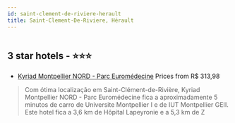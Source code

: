 ```yaml
---
id: saint-clement-de-riviere-herault
title: Saint-Clement-De-Riviere, Hérault
---
```


<center><img src="https://i.travelapi.com/hotels/2000000/1160000/1150200/1150103/7cecfb4e_z.jpg" alt="" /></center>


##  3 star hotels - ⭐️⭐️⭐️

-    [Kyriad Montpellier NORD - Parc Euromédecine](https://www.hurb.com/br/aud/https://www.hurb.com/br/hotels/saint-clement-de-riviere/kyriad-montpellier-nord-parc-euromedecine-HT-9QQI?cmp=18055) Prices from R$ 313,98
   > Com ótima localização em Saint-Clément-de-Rivière, Kyriad Montpellier NORD - Parc Euromédecine fica a aproximadamente 5 minutos de carro de Universite Montpellier I e de IUT Montpellier GEII.  Este hotel fica a 3,6 km de Hôpital Lapeyronie e a 5,3 km de Z
